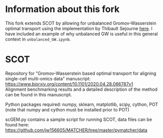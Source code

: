 # Information about this fork
This fork extends SCOT by allowing for unbalanced Gromov-Wasserstein optimal transport using the implementation by Thibault Sejourne [here](https://github.com/thibsej/unbalanced_gromov_wasserstein). I have included an example of why unbalanced GW is useful in this general context in `unbalanced_GW.ipynb`.

# SCOT

Repository for "Gromov-Wasserstein based optimal transport for aligning single-cell multi-omics data" manuscript:
https://www.biorxiv.org/content/10.1101/2020.04.28.066787v1  
Alignment benchmarking results and a detailed description of the method can be found in this manuscript.

Python packages required:
numpy, sklearn, matplotlib, scipy, cython, POT (note that numpy and cython must be installed prior to POT)

scGEM.py contains a sample script for running SCOT, data files can be found here: https://github.com/jw156605/MATCHER/tree/master/pymatcher/data

